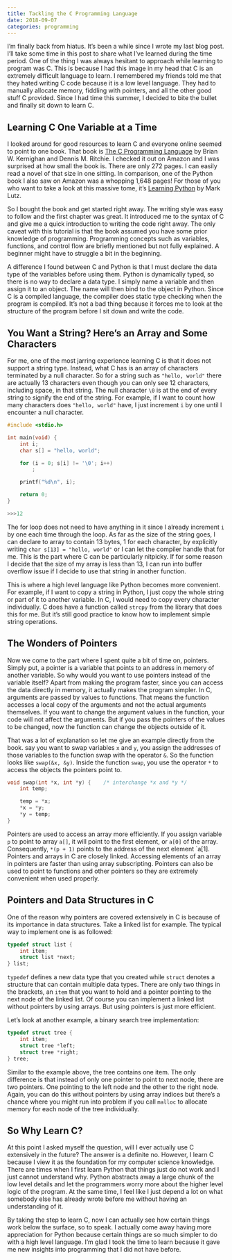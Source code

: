 ```yaml
---
title: Tackling the C Programming Language
date: 2018-09-07
categories: programming
---
```


I’m finally back from hiatus. It’s been a while since I wrote my last blog post. I’ll take some time in this post to share what I’ve learned during the time period. One of the thing I was always hesitant to approach while learning to program was C. This is because I had this image in my head that C is an extremely difficult language to learn. I remembered my friends told me that they hated writing C code because it is a low level language. They had to manually allocate memory, fiddling with pointers, and all the other good stuff C provided. Since I had time this summer, I decided to bite the bullet and finally sit down to learn C.

<!--more-->

## Learning C One Variable at a Time

I looked around for good resources to learn C and everyone online seemed to point to one book. That book is [The C Programming Language](https://www.amazon.com/Programming-Language-2nd-Brian-Kernighan/dp/0131103628) by Brian W. Kernighan and Dennis M. Ritchie. I checked it out on Amazon and I was surprised at how small the book is. There are only 272 pages. I can easily read a novel of that size in one sitting. In comparison, one of the Python book I also saw on Amazon was a whopping 1,648 pages! For those of you who want to take a look at this massive tome, it’s [Learning Python](https://www.amazon.com/Learning-Python-5th-Mark-Lutz/dp/1449355730/ref=sr_1_4?s=books&ie=UTF8&qid=1535703779&sr=1-4&keywords=learning+python) by Mark Lutz.

So I bought the book and get started right away. The writing style was easy to follow and the first chapter was great. It introduced me to the syntax of C and give me a quick introduction to writing the code right away. The only caveat with this tutorial is that the book assumed you have some prior knowledge of programming. Programming concepts such as variables, functions, and control flow are briefly mentioned but not fully explained. A beginner might have to struggle a bit in the beginning.

A difference I found between C and Python is that I must declare the data type of the variables before using them. Python is dynamically typed, so there is no way to declare a data type. I simply name a variable and then assign it to an object. The name will then bind to the object in Python. Since C is a compiled language, the compiler does static type checking when the program is compiled. It’s not a bad thing because it forces me to look at the structure of the program before I sit down and write the code.

## You Want a String? Here’s an Array and Some Characters

For me, one of the most jarring experience learning C is that it does not support a string type. Instead, what C has is an array of characters terminated by a null character. So for a string such as `"hello, world"` there are actually 13 characters even though you can only see 12 characters, including space, in that string. The null character `\0`  is at the end of every string to signify the end of the string. For example, if I want to count how many characters does `"hello, world"`  have, I just increment `i` by one until I encounter a null character.

```c
#include <stdio.h>

int main(void) {
    int i;
    char s[] = "hello, world";

    for (i = 0; s[i] != '\0'; i++)
        ;

    printf("%d\n", i);

    return 0;
}

>>>12
```

The for loop does not need to have anything in it since I already increment `i` by one each time through the loop. As far as the size of the string goes, I can declare to array to contain 13 bytes, 1 for each character, by explicitly writing `char s[13] = "hello, world"` or I can let the compiler handle that for me. This is the part where C can be particularly nitpicky. If for some reason I decide that the size of my array is less than 13, I can run into buffer overflow issue if I decide to use that string in another function.

This is where a high level language like Python becomes more convenient. For example, if I want to copy a string in Python, I just copy the whole string or part of it to another variable. In C, I would need to copy every character individually. C does have a function called `strcpy` from the library that does this for me. But it’s still good practice to know how to implement simple string operations.

## The Wonders of Pointers

Now we come to the part where I spent quite a bit of time on, pointers. Simply put, a pointer is a variable that points to an address in memory of another variable. So why would you want to use pointers instead of the variable itself? Apart from making the program faster, since you can access the data directly in memory, it actually makes the program simpler. In C, arguments are passed by values to functions. That means the function accesses a local copy of the arguments and not the actual arguments themselves. If you want to change the argument values in the function, your code will not affect the arguments. But if you pass the pointers of the values to be changed, now the function can change the objects outside of it.

That was a lot of explanation so let me give an example directly from the book. say you want to swap variables `x` and `y`, you assign the addresses of those variables to the function swap with the operator `&`. So the function looks like `swap(&x, &y)`. Inside the function `swap`, you use the operator `*` to access the objects the pointers point to.

```c
void swap(int *x, int *y) {    /* interchange *x and *y */
    int temp;

    temp = *x;
    *x = *y;
    *y = temp;
}
```

Pointers are used to access an array more efficiently. If you assign variable `p` to point to array `a[]`, it will point to the first element, or `a[0]` of the array. Consequently, `*(p + 1)` points to the address of the next element `a[1]. Pointers and arrays in C are closely linked. Accessing elements of an array in pointers are faster than using array subscripting. Pointers can also be used to point to functions and other pointers so they are extremely convenient when used properly.

## Pointers and Data Structures in C

One of the reason why pointers are covered extensively in C is because of its importance in data structures. Take a linked list for example. The typical way to implement one is as followed:

```c
typedef struct list {
    int item;
    struct list *next;
} list;
```

`typedef` defines a new data type that you created while `struct` denotes a structure that can contain multiple data types. There are only two things in the brackets, an `item` that you want to hold and a pointer pointing to the next node of the linked list. Of course you can implement a linked list without pointers by using arrays. But using pointers is just more efficient.

Let’s look at another example, a binary search tree implementation:

```c
typedef struct tree {
    int item;
    struct tree *left;
    struct tree *right;
} tree;
```

Similar to the example above, the tree contains one item. The only difference is that instead of only one pointer to point to next node, there are two pointers. One pointing to the left node and the other to the right node. Again, you can do this without pointers by using array indices but there’s a chance where you might run into problem if you call `malloc` to allocate memory for each node of the tree individually.

## So Why Learn C?

At this point I asked myself the question, will I ever actually use C extensively in the future? The answer is a definite no. However, I learn C because I view it as the foundation for my computer science knowledge. There are times when I first learn Python that things just do not work and I just cannot understand why. Python abstracts away a large chunk of the low level details and let the programmers worry more about the higher level logic of the program. At the same time, I feel like I just depend a lot on what somebody else has already wrote before me without having an understanding of it.

By taking the step to learn C, now I can actually see how certain things work below the surface, so to speak. I actually come away having more appreciation for Python because certain things are so much simpler to do with a high level language. I’m glad I took the time to learn because it gave me new insights into programming that I did not have before.
